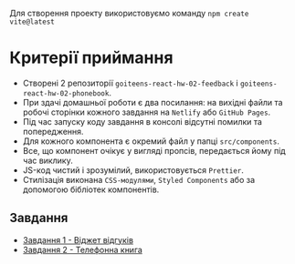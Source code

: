 Для створення проекту використовуємо команду `npm create vite@latest`

# Критерії приймання

- Створені 2 репозиторії `goiteens-react-hw-02-feedback` і
  `goiteens-react-hw-02-phonebook`.
- При здачі домашньої роботи є два посилання: на вихідні файли та робочі
  сторінки кожного завдання на `Netlify` або `GitHub Pages`.
- Під час запуску коду завдання в консолі відсутні помилки та попередження.
- Для кожного компонента є окремий файл у папці `src/components`.
- Все, що компонент очікує у вигляді пропсів, передається йому під час виклику.
- JS-код чистий і зрозумілий, використовується `Prettier`.
- Стилізація виконана `CSS-модулями`, `Styled Components` або за допомогою бібліотек компонентів.

## Завдання

- [Завдання 1 - Віджет відгуків](./feedback)
- [Завдання 2 - Телефонна книга](./phonebook)
